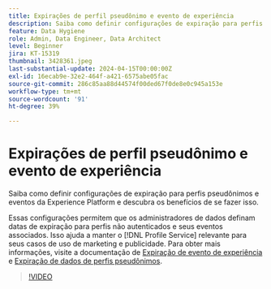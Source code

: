 ```yaml
---
title: Expirações de perfil pseudônimo e evento de experiência
description: Saiba como definir configurações de expiração para perfis pseudônimos e eventos da Experience Platform e descubra os benefícios de se fazer isso.
feature: Data Hygiene
role: Admin, Data Engineer, Data Architect
level: Beginner
jira: KT-15319
thumbnail: 3428361.jpeg
last-substantial-update: 2024-04-15T00:00:00Z
exl-id: 16ecab9e-32e2-464f-a421-6575abe05fac
source-git-commit: 286c85aa88d44574f00ded67f0de8e0c945a153e
workflow-type: tm+mt
source-wordcount: '91'
ht-degree: 39%

---
```


# Expirações de perfil pseudônimo e evento de experiência

Saiba como definir configurações de expiração para perfis pseudônimos e eventos da Experience Platform e descubra os benefícios de se fazer isso.

Essas configurações permitem que os administradores de dados definam datas de expiração para perfis não autenticados e seus eventos associados. Isso ajuda a manter o [!DNL Profile Service] relevante para seus casos de uso de marketing e publicidade. Para obter mais informações, visite a documentação de [Expiração de evento de experiência](https://experienceleague.adobe.com/pt-br/docs/experience-platform/profile/event-expirations) e [Expiração de dados de perfis pseudônimos](https://experienceleague.adobe.com/pt-br/docs/experience-platform/profile/event-expirations).


>[!VIDEO](https://video.tv.adobe.com/v/3428361?learn=on&enablevpops)
